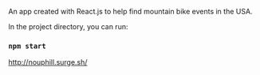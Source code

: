An app created with React.js to help find mountain bike events in the USA.

In the project directory, you can run:

### `npm start`

http://nouphill.surge.sh/
